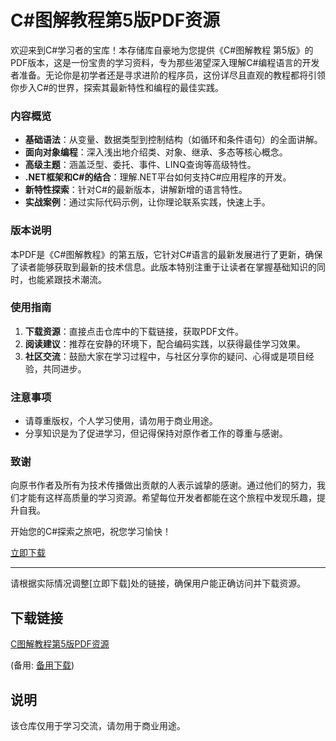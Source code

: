 # C#图解教程第5版PDF资源

欢迎来到C#学习者的宝库！本存储库自豪地为您提供《C#图解教程 第5版》的PDF版本，这是一份宝贵的学习资料，专为那些渴望深入理解C#编程语言的开发者准备。无论你是初学者还是寻求进阶的程序员，这份详尽且直观的教程都将引领你步入C#的世界，探索其最新特性和编程的最佳实践。

### 内容概览

- **基础语法**：从变量、数据类型到控制结构（如循环和条件语句）的全面讲解。
- **面向对象编程**：深入浅出地介绍类、对象、继承、多态等核心概念。
- **高级主题**：涵盖泛型、委托、事件、LINQ查询等高级特性。
- **.NET框架和C#的结合**：理解.NET平台如何支持C#应用程序的开发。
- **新特性探索**：针对C#的最新版本，讲解新增的语言特性。
- **实战案例**：通过实际代码示例，让你理论联系实践，快速上手。

### 版本说明

本PDF是《C#图解教程》的第五版，它针对C#语言的最新发展进行了更新，确保了读者能够获取到最新的技术信息。此版本特别注重于让读者在掌握基础知识的同时，也能紧跟技术潮流。

### 使用指南

1. **下载资源**：直接点击仓库中的下载链接，获取PDF文件。
2. **阅读建议**：推荐在安静的环境下，配合编码实践，以获得最佳学习效果。
3. **社区交流**：鼓励大家在学习过程中，与社区分享你的疑问、心得或是项目经验，共同进步。

### 注意事项

- 请尊重版权，个人学习使用，请勿用于商业用途。
- 分享知识是为了促进学习，但记得保持对原作者工作的尊重与感谢。

### 致谢

向原书作者及所有为技术传播做出贡献的人表示诚挚的感谢。通过他们的努力，我们才能有这样高质量的学习资源。希望每位开发者都能在这个旅程中发现乐趣，提升自我。

开始您的C#探索之旅吧，祝您学习愉快！

[立即下载](https://example.com/download/csharp_tutorial_v5.pdf) <!-- 这里应该替换为实际的下载链接 -->

---

请根据实际情况调整[立即下载]处的链接，确保用户能正确访问并下载资源。

## 下载链接
[C图解教程第5版PDF资源](https://pan.quark.cn/s/022f4ae96443) 

(备用: [备用下载](https://pan.baidu.com/s/1poGHBMzibvciBT2-QNERrg?pwd=1234))

## 说明

该仓库仅用于学习交流，请勿用于商业用途。
